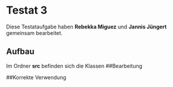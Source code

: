 # Testat 3
Diese Testataufgabe haben **Rebekka Miguez** und **Jannis Jüngert**
gemeinsam bearbeitet.
## Aufbau
Im Ordner **src** befinden sich die Klassen 
##Bearbeitung

##Korrekte Verwendung